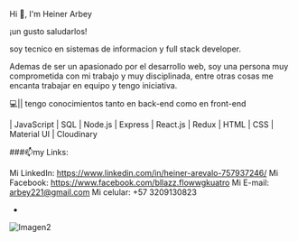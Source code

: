 Hi 👋, I'm Heiner Arbey


¡un gusto saludarlos! 

soy tecnico en sistemas de informacion y full stack developer.

Ademas de ser un apasionado por el desarrollo web, soy una persona muy comprometida con mi trabajo y muy disciplinada, entre otras cosas me encanta trabajar en equipo y tengo iniciativa.

💻||  tengo conocimientos tanto en
 back-end como en front-end 
	
| JavaScript
| SQL
| Node.js
| Express
| React.js
| Redux
| HTML
| CSS
| Material UI
| Cloudinary

###📫my Links:

Mi LinkedIn:
https://www.linkedin.com/in/heiner-arevalo-757937246/
Mi Facebook:
https://www.facebook.com/bllazz.flowwgkuatro
Mi E-mail:
arbey221@gmail.com
Mi celular:
+57 3209130823


-
![Imagen2](https://user-images.githubusercontent.com/91568324/200653990-707da486-e702-498e-99d1-09f1eb929e2b.jpg)
